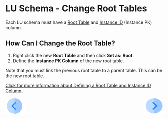 # LU Schema - Change Root Tables

Each LU schema must have a [Root Table](/articles/01_fabric_overview/02_fabric_glossary.md#root-table) and [Instance ID](/articles/01_fabric_overview/02_fabric_glossary.md#instance-id) (Instance PK) column.  

## How Can I Change the Root Table? 
1. Right click the new **Root Table** and then click **Set as: Root**.
1. Define the **Instance PK Column** of the new root table.

Note that you must link the previous root table to a parent table. This can be the new root table.

[Click for more information about Defining a Root Table and Instance ID Column.](/articles/03_logical_units/08_define_root_table_and_instance_ID_LU_schema.md)


[![Previous](/articles/images/Previous.png)](/articles/03_logical_units/16_LU_schema_group_and_ungroup_tables.md)[<img align="right" width="60" height="54" src="/articles/images/Next.png">](/articles/03_logical_units/18_LU_schema_refresh_LU_options.md)
